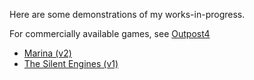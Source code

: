 Here are some demonstrations of my works-in-progress. 

For commercially available games, see [Outpost4](http://www.outpost4.net)

- [Marina (v2)](/mars.html)
- [The Silent Engines (v1)](/silent.html)
